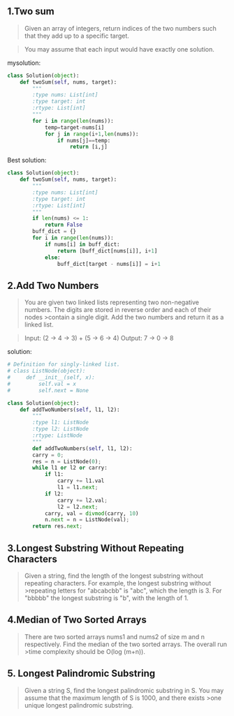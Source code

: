 ## 1.Two sum

>Given an array of integers, return indices of the two numbers such that they add up to a specific target.

>You may assume that each input would have exactly one solution.

mysolution:
```python
class Solution(object):
    def twoSum(self, nums, target):
        """
        :type nums: List[int]
        :type target: int
        :rtype: List[int]
        """
        for i in range(len(nums)):
            temp=target-nums[i]
            for j in range(i+1,len(nums)):
                if nums[j]==temp:
                    return [i,j]
```
Best solution:
```python
class Solution(object):
    def twoSum(self, nums, target):
        """
        :type nums: List[int]
        :type target: int
        :rtype: List[int]
        """
        if len(nums) <= 1:
            return False
        buff_dict = {}
        for i in range(len(nums)):
            if nums[i] in buff_dict:
                return [buff_dict[nums[i]], i+1]
            else:
                buff_dict[target - nums[i]] = i+1
```

## 2.Add Two Numbers

>You are given two linked lists representing two non-negative numbers. The digits are stored in reverse order and each of their nodes >contain a single digit. Add the two numbers and return it as a linked list.

>Input: (2 -> 4 -> 3) + (5 -> 6 -> 4)
>Output: 7 -> 0 -> 8

solution:
```python
# Definition for singly-linked list.
# class ListNode(object):
#     def __init__(self, x):
#         self.val = x
#         self.next = None

class Solution(object):
    def addTwoNumbers(self, l1, l2):
        """
        :type l1: ListNode
        :type l2: ListNode
        :rtype: ListNode
        """
        def addTwoNumbers(self, l1, l2):
        carry = 0;
        res = n = ListNode(0);
        while l1 or l2 or carry:
            if l1:
                carry += l1.val
                l1 = l1.next;
            if l2:
                carry += l2.val;
                l2 = l2.next;
            carry, val = divmod(carry, 10)
            n.next = n = ListNode(val);
        return res.next;
```
## 3.Longest Substring Without Repeating Characters

>Given a string, find the length of the longest substring without repeating characters. For example, the longest substring without >repeating letters for "abcabcbb" is "abc", which the length is 3. For "bbbbb" the longest substring is "b", with the length of 1.



## 4.Median of Two Sorted Arrays

>There are two sorted arrays nums1 and nums2 of size m and n respectively. Find the median of the two sorted arrays. The overall run >time complexity should be O(log (m+n)).



## 5. Longest Palindromic Substring
>Given a string S, find the longest palindromic substring in S. You may assume that the maximum length of S is 1000, and there exists >one unique longest palindromic substring.





 
